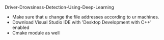  Driver-Drowsiness-Detection-Using-Deep-Learning
 - Make sure that u change the file addresses according to ur machines.
 - Download Visual Studio IDE with 'Desktop Development with C++' enabled
 - Cmake module as well 
